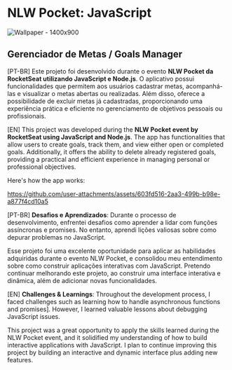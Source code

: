 # NLW Pocket: JavaScript

![Wallpaper - 1400x900](https://github.com/user-attachments/assets/7bc3ee2e-e676-4e54-994c-e56fa32361e7)

## Gerenciador de Metas / Goals Manager
[PT-BR] 
Este projeto foi desenvolvido durante o evento **NLW Pocket da RocketSeat utilizando JavaScript e Node.js**. O aplicativo possui funcionalidades que permitem aos usuários cadastrar metas, acompanhá-las e visualizar o metas abertas ou realizadas. Além disso, oferece a possibilidade de excluir metas já cadastradas, proporcionando uma experiência prática e eficiente no gerenciamento de objetivos pessoais ou profissionais.

[EN]
This project was developed during the **NLW Pocket event by RocketSeat using JavaScript and Node.js**. The app has functionalities that allow users to create goals, track them, and view either open or completed goals. Additionally, it offers the ability to delete already registered goals, providing a practical and efficient experience in managing personal or professional objectives.

Here's how the app works:

https://github.com/user-attachments/assets/603fd516-2aa3-499b-b98e-a877f4cd10a5

[PT-BR] **Desafios e Aprendizados**: Durante o processo de desenvolvimento, enfrentei desafios como aprender a lidar com funções assíncronas e promises. No entanto, aprendi lições valiosas sobre como depurar problemas no JavaScript.

Esse projeto foi uma excelente oportunidade para aplicar as habilidades adquiridas durante o evento NLW Pocket, e consolidou meu entendimento sobre como construir aplicações interativas com JavaScript. Pretendo continuar melhorando este projeto, ao construir uma interface interativa e dinâmica, além de adicionar novas funcionalidades.


[EN] **Challenges & Learnings**: Throughout the development process, I faced challenges such as learning how to handle asynchronous functions and promises]. However, I learned valuable lessons about debugging JavaScript issues.

This project was a great opportunity to apply the skills learned during the NLW Pocket event, and it solidified my understanding of how to build interactive applications with JavaScript. I plan to continue improving this project by building an interactive and dynamic interface plus adding new features.


  



  
